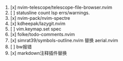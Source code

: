 1. [x] nvim-telescope/telescope-file-browser.nvim <!-- 没太必要 -->
2. [ ] statusline count lsp errs/warnings.
3. [x] nvim-pack/nvim-spectre
4. [x] kdheepak/lazygit.nvim <!-- use just lazygit.exe -->
5. [ ] vim.keymap.set spec
6. [x] folke/todo-comments.nvim
7. [x] simrat39/symbols-outline.nvim 替换 aerial.nvim
8. [ ] bw报错
9. [x] markdown注释插件替换 <!-- 还是原来的，OK了 -->
